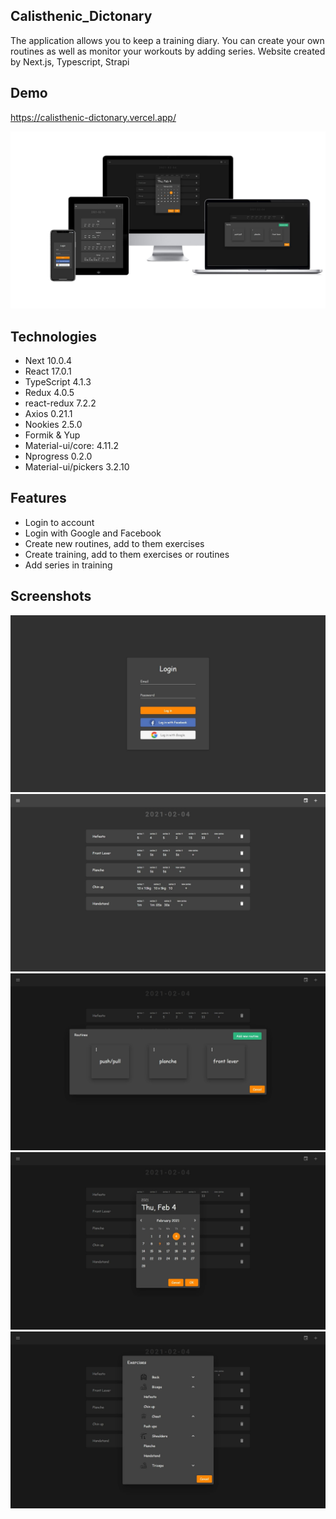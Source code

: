 ## Calisthenic_Dictonary

The application allows you to keep a training diary. You can create your own routines as well as monitor your workouts by adding series. Website created by Next.js, Typescript, Strapi

## Demo

https://calisthenic-dictonary.vercel.app/

![Demo](./public/img/readme/demo.jpg)

## Technologies

- Next 10.0.4
- React 17.0.1
- TypeScript 4.1.3
- Redux 4.0.5
- react-redux 7.2.2
- Axios 0.21.1
- Nookies 2.5.0
- Formik & Yup
- Material-ui/core: 4.11.2
- Nprogress 0.2.0
- Material-ui/pickers 3.2.10

## Features

- Login to account
- Login with Google and Facebook
- Create new routines, add to them exercises
- Create training, add to them exercises or routines
- Add series in training

## Screenshots

![Login Page](./public/img/readme/1.jpg)
![Home Page](./public/img/readme/2.jpg)
![Routines](./public/img/readme/3.jpg)
![Date picker](./public/img/readme/4.jpg)
![Exercises](./public/img/readme/5.jpg)
